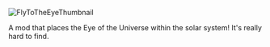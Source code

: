 ![FlyToTheEyeThumbnail](https://github.com/user-attachments/assets/9cb9a876-b460-4ae5-9c80-b34c1a949c15)

A mod that places the Eye of the Universe within the solar system! It's really hard to find.
